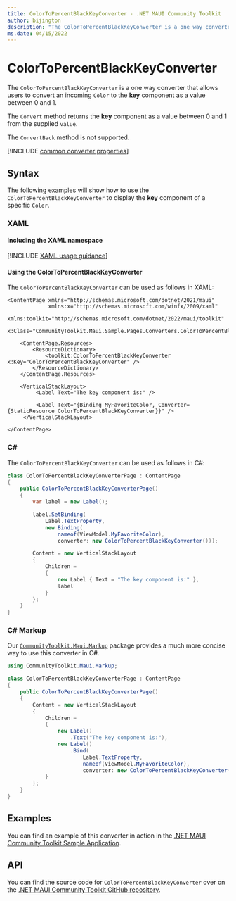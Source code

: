 ```yaml
---
title: ColorToPercentBlackKeyConverter - .NET MAUI Community Toolkit
author: bijington
description: "The ColorToPercentBlackKeyConverter is a one way converter that allows users to convert an incoming Color to the black key component as a value between 0 and 1."
ms.date: 04/15/2022
---
```


# ColorToPercentBlackKeyConverter

The `ColorToPercentBlackKeyConverter` is a one way converter that allows users to convert an incoming `Color` to the **key** component as a value between 0 and 1.

The `Convert` method returns the **key** component as a value between 0 and 1 from the supplied `value`.

The `ConvertBack` method is not supported.

[!INCLUDE [common converter properties](../includes/communitytoolkit-converter.md)]

## Syntax

The following examples will show how to use the `ColorToPercentBlackKeyConverter` to display the **key** component of a specific `Color`.

### XAML

#### Including the XAML namespace

[!INCLUDE [XAML usage guidance](../includes/xaml-usage.md)]

#### Using the ColorToPercentBlackKeyConverter

The `ColorToPercentBlackKeyConverter` can be used as follows in XAML:

```xaml
<ContentPage xmlns="http://schemas.microsoft.com/dotnet/2021/maui"
             xmlns:x="http://schemas.microsoft.com/winfx/2009/xaml"
             xmlns:toolkit="http://schemas.microsoft.com/dotnet/2022/maui/toolkit"
             x:Class="CommunityToolkit.Maui.Sample.Pages.Converters.ColorToPercentBlackKeyConverterPage">

    <ContentPage.Resources>
        <ResourceDictionary>
            <toolkit:ColorToPercentBlackKeyConverter x:Key="ColorToPercentBlackKeyConverter" />
        </ResourceDictionary>
    </ContentPage.Resources>

    <VerticalStackLayout>
         <Label Text="The key component is:" />

         <Label Text="{Binding MyFavoriteColor, Converter={StaticResource ColorToPercentBlackKeyConverter}}" />
     </VerticalStackLayout>

</ContentPage>
```

### C#

The `ColorToPercentBlackKeyConverter` can be used as follows in C#:

```csharp
class ColorToPercentBlackKeyConverterPage : ContentPage
{
    public ColorToPercentBlackKeyConverterPage()
    {
        var label = new Label();

 		label.SetBinding(
 			Label.TextProperty,
 			new Binding(
 				nameof(ViewModel.MyFavoriteColor),
 				converter: new ColorToPercentBlackKeyConverter()));

 		Content = new VerticalStackLayout
 		{
 			Children =
 			{
 				new Label { Text = "The key component is:" },
 				label
 			}
 		};
    }
}
```

### C# Markup

Our [`CommunityToolkit.Maui.Markup`](../markup/markup.md) package provides a much more concise way to use this converter in C#.

```csharp
using CommunityToolkit.Maui.Markup;

class ColorToPercentBlackKeyConverterPage : ContentPage
{
    public ColorToPercentBlackKeyConverterPage()
    {
        Content = new VerticalStackLayout
        {
            Children =
            {
                new Label()
                    .Text("The key component is:"),
                new Label()
                    .Bind(
                        Label.TextProperty,
                        nameof(ViewModel.MyFavoriteColor),
                        converter: new ColorToPercentBlackKeyConverter())
            }
        };
    }
}
```

## Examples

You can find an example of this converter in action in the [.NET MAUI Community Toolkit Sample Application](https://github.com/CommunityToolkit/Maui/blob/main/samples/CommunityToolkit.Maui.Sample/Pages/Converters/ColorsConverterPage.xaml).

## API

You can find the source code for `ColorToPercentBlackKeyConverter` over on the [.NET MAUI Community Toolkit GitHub repository](https://github.com/CommunityToolkit/Maui/blob/main/src/CommunityToolkit.Maui/Converters/ColorToComponentConverter.shared.cs).
